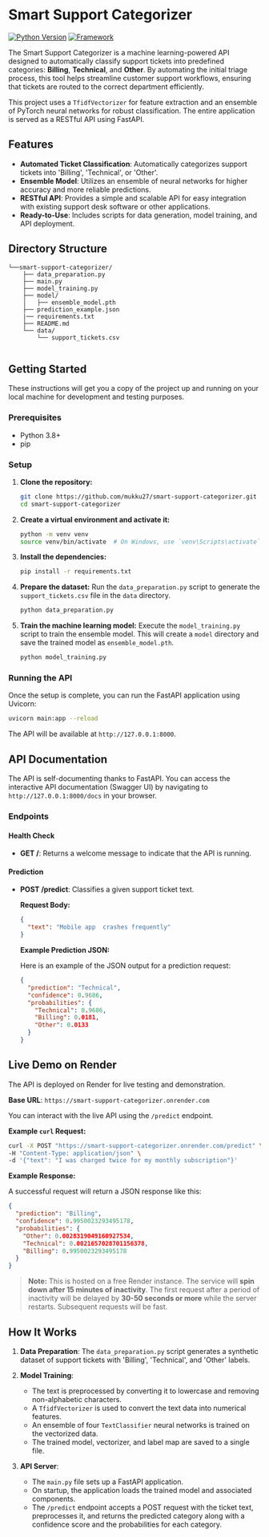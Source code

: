 # Smart Support Categorizer

[![Python Version](https://img.shields.io/badge/Python-3.13-blue.svg)](https://www.python.org/downloads/)
[![Framework](https://img.shields.io/badge/Framework-FastAPI-green.svg)](https://fastapi.tiangolo.com/)

The Smart Support Categorizer is a machine learning-powered API designed to automatically classify support tickets into predefined categories: **Billing**, **Technical**, and **Other**. By automating the initial triage process, this tool helps streamline customer support workflows, ensuring that tickets are routed to the correct department efficiently.

This project uses a `TfidfVectorizer` for feature extraction and an ensemble of PyTorch neural networks for robust classification. The entire application is served as a RESTful API using FastAPI.

## Features

- **Automated Ticket Classification**: Automatically categorizes support tickets into 'Billing', 'Technical', or 'Other'.
- **Ensemble Model**: Utilizes an ensemble of neural networks for higher accuracy and more reliable predictions.
- **RESTful API**: Provides a simple and scalable API for easy integration with existing support desk software or other applications.
- **Ready-to-Use**: Includes scripts for data generation, model training, and API deployment.

## Directory Structure

```
└──smart-support-categorizer/
    ├── data_preparation.py
    ├── main.py
    ├── model_training.py
    ├── model/
    │   ├── ensemble_model.pth
    ├── prediction_example.json
    |── requirements.txt
    ├── README.md
    └── data/
        └── support_tickets.csv


```

## Getting Started

These instructions will get you a copy of the project up and running on your local machine for development and testing purposes.

### Prerequisites

- Python 3.8+
- pip

### Setup

1.  **Clone the repository:**
    ```bash
    git clone https://github.com/mukku27/smart-support-categorizer.git
    cd smart-support-categorizer
    ```

2.  **Create a virtual environment and activate it:**
    ```bash
    python -m venv venv
    source venv/bin/activate  # On Windows, use `venv\Scripts\activate`
    ```

3.  **Install the dependencies:**
    ```bash
    pip install -r requirements.txt
    ```

4.  **Prepare the dataset:**
    Run the `data_preparation.py` script to generate the `support_tickets.csv` file in the `data` directory.
    ```bash
    python data_preparation.py
    ```

5.  **Train the machine learning model:**
    Execute the `model_training.py` script to train the ensemble model. This will create a `model` directory and save the trained model as `ensemble_model.pth`.
    ```bash
    python model_training.py
    ```

### Running the API

Once the setup is complete, you can run the FastAPI application using Uvicorn:

```bash
uvicorn main:app --reload
```

The API will be available at `http://127.0.0.1:8000`.

## API Documentation

The API is self-documenting thanks to FastAPI. You can access the interactive API documentation (Swagger UI) by navigating to `http://127.0.0.1:8000/docs` in your browser.

### Endpoints

#### Health Check

-   **GET /**: Returns a welcome message to indicate that the API is running.

#### Prediction

-   **POST /predict**: Classifies a given support ticket text.

    **Request Body:**
    ```json
    {
      "text": "Mobile app  crashes frequently"
    }
    ```

    **Example Prediction JSON:**

    Here is an example of the JSON output for a prediction request:
    ```json
    {
      "prediction": "Technical",
      "confidence": 0.9686,
      "probabilities": {
        "Technical": 0.9686,
        "Billing": 0.0181,
        "Other": 0.0133
      }
    }
    ```

## Live Demo on Render

The API is deployed on Render for live testing and demonstration.

**Base URL**: `https://smart-support-categorizer.onrender.com`

You can interact with the live API using the `/predict` endpoint.

**Example `curl` Request:**

```bash
curl -X POST "https://smart-support-categorizer.onrender.com/predict" \
-H "Content-Type: application/json" \
-d '{"text": "I was charged twice for my monthly subscription"}'
```
**Example Response:**

A successful request will return a JSON response like this:
```json
{
  "prediction": "Billing",
  "confidence": 0.9950023293495178,
  "probabilities": {
    "Other": 0.0028319049160927534,
    "Technical": 0.0021657028701156378,
    "Billing": 0.9950023293495178
  }
}
```

> **Note:** This is hosted on a free Render instance. The service will **spin down after 15 minutes of inactivity**. The first request after a period of inactivity will be delayed by **30-50 seconds or more** while the server restarts. Subsequent requests will be fast.


## How It Works

1.  **Data Preparation**: The `data_preparation.py` script generates a synthetic dataset of support tickets with 'Billing', 'Technical', and 'Other' labels.

2.  **Model Training**:
    -   The text is preprocessed by converting it to lowercase and removing non-alphabetic characters.
    -   A `TfidfVectorizer` is used to convert the text data into numerical features.
    -   An ensemble of four `TextClassifier` neural networks is trained on the vectorized data.
    -   The trained model, vectorizer, and label map are saved to a single file.

3.  **API Server**:
    -   The `main.py` file sets up a FastAPI application.
    -   On startup, the application loads the trained model and associated components.
    -   The `/predict` endpoint accepts a POST request with the ticket text, preprocesses it, and returns the predicted category along with a confidence score and the probabilities for each category.
